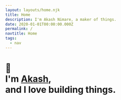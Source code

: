 ```yaml
---
layout: layouts/home.njk
title: Home
description: I'm Akash Nimare, a maker of things.
date: 2020-01-01T00:00:00.000Z
permalink: /
navtitle: Home
tags:
  - nav
---
```


<h1 class="c-dark">👋 <br> I'm <a href="https://twitter.com/meakaakka">Akash</a>, <br> and I love building things.</h1>
